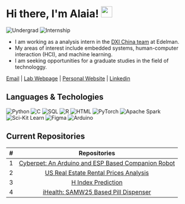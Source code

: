 # Hi there, I'm Alaia! <img src="https://raw.githubusercontent.com/MartinHeinz/MartinHeinz/master/wave.gif" width="30px">

![Undergrad](https://img.shields.io/badge/Undergrad-SCAU-blue)
![Internship](https://img.shields.io/badge/Edelman-blue)

- I am working as a analysis intern in the [DXI China team]([https://lab.plopes.org](https://www.edelmandxi.com/)) at Edelman.
- My areas of interest include embedded systems, human-computer interaction (HCI), and machine learning.
- I am seeking opportunities for a graduate studies in the field of technologgy.

[Email](mailto:xuanyou@seas.upenn.edu) | [Lab Webpage](https://www.grasp.upenn.edu/people/xuanyou-liu/) | [Personal Website](xuanyou@seas.upenn.edu) | [Linkedin](https://www.linkedin.com/in/xuanyouliu/)

## Languages & Techologies

![Python](https://img.shields.io/badge/-Python-000?&logo=Python)
![C](https://img.shields.io/badge/-C-000?&logo=C)
![SQL](https://img.shields.io/badge/-SQL-000?&logo=MySQL)
![R](https://img.shields.io/badge/-R-000?&logo=r)
![HTML](https://img.shields.io/badge/-HTML-000?&logo=html5)
![PyTorch](https://img.shields.io/badge/-PyTorch-000?&logo=PyTorch)
![Apache Spark](https://img.shields.io/badge/-Apache_Spark-000?&logo=apachespark)
![Sci-Kit Learn](https://img.shields.io/badge/-Sci_Kit-000?&logo=scikitlearn)
![Figma](https://img.shields.io/badge/-Figma-000?&logo=figma)
![Arduino](https://img.shields.io/badge/-Arduino-000?&logo=arduino)

## Current Repositories

| # |                                                              Repositories                                                              |
| :-: | :------------------------------------------------------------------------------------------------------------------------------------: |
| 1 | [Cyberpet: An Arduino and ESP Based Companion Robot](https://github.com/XuanyouLiu/Cyberpet.git) |
| 2 | [US Real Estate Rental Prices Analysis](https://github.com/XuanyouLiu/US-Real-Estate-Analysis) |
| 3 | [H Index Prediction](https://github.com/XuanyouLiu/CIS519-H-Index-Prediction.git) |
| 4 | [iHealth: SAMW25 Based Pill Dispenser](https://github.com/ese5160/iHealth-SAMW25-Pill-Dispenser.git)|


